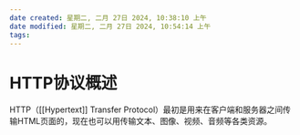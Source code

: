 ```yaml
---
date created: 星期二, 二月 27日 2024, 10:38:10 上午
date modified: 星期二, 二月 27日 2024, 10:54:14 上午
tags: 
---
```


# HTTP协议概述

HTTP（[[Hypertext]] Transfer Protocol）最初是用来在客户端和服务器之间传输HTML页面的，现在也可以用传输文本、图像、视频、音频等各类资源。

